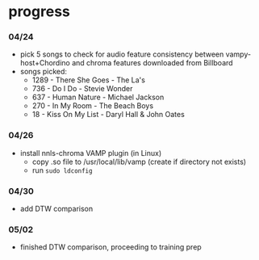 # progress

### 04/24

- pick 5 songs to check for audio feature consistency between vampy-host+Chordino and chroma features downloaded from Billboard
- songs picked:
	- 1289 - There She Goes - The La's
	- 736 - Do I Do - Stevie Wonder
	- 637 - Human Nature - Michael Jackson
	- 270 - In My Room - The Beach Boys
	- 18 - Kiss On My List - Daryl Hall & John Oates

### 04/26

- install nnls-chroma VAMP plugin (in Linux)
	- copy .so file to /usr/local/lib/vamp (create if directory not exists)
	- run `sudo ldconfig`

### 04/30

- add DTW comparison

### 05/02

- finished DTW comparison, proceeding to training prep